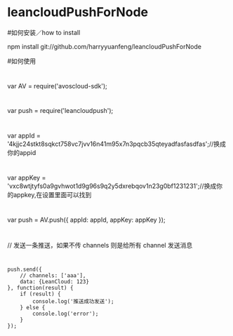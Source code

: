 # leancloudPushForNode
#如何安装／how to install

npm install git://github.com/harryyuanfeng/leancloudPushForNode

#如何使用
#
var AV = require('avoscloud-sdk');
#
var push = require('leancloudpush');
#
var appId = '4kjjc24stkt8sqkct758vc7jvv16n41m95x7n3pqcb35qteyadfasfasdfas';//换成你的appid
#
var appKey = 'vxc8wtjtyfs0a9gvhwot1d9g96s9q2y5dxrebqov1n23g0bf1231231';//换成你的appkey,在设置里面可以找到
#
var push = AV.push({
    appId: appId,
    appKey: appKey
});

#

// 发送一条推送，如果不传 channels 则是给所有 channel 发送消息
#
    push.send({
        // channels: ['aaa'],
        data: {LeanCloud: 123}
    }, function(result) {
        if (result) {
            console.log('推送成功发送');
        } else {
            console.log('error');
        }
    });
#
